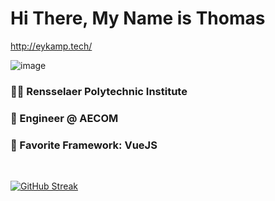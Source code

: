# Hi There, My Name is Thomas
http://eykamp.tech/


![image](https://github.com/teykamp/teykamp/assets/76519301/bfaa20fa-4077-40e6-9388-457cb6d721f9)


### 👨‍🎓 Rensselaer Polytechnic Institute

### 🏢 Engineer @ AECOM

### 💚 Favorite Framework: VueJS

<br>

[![GitHub Streak](http://github-readme-streak-stats.herokuapp.com?user=teykamp&=dark)](https://git.io/streak-stats)

